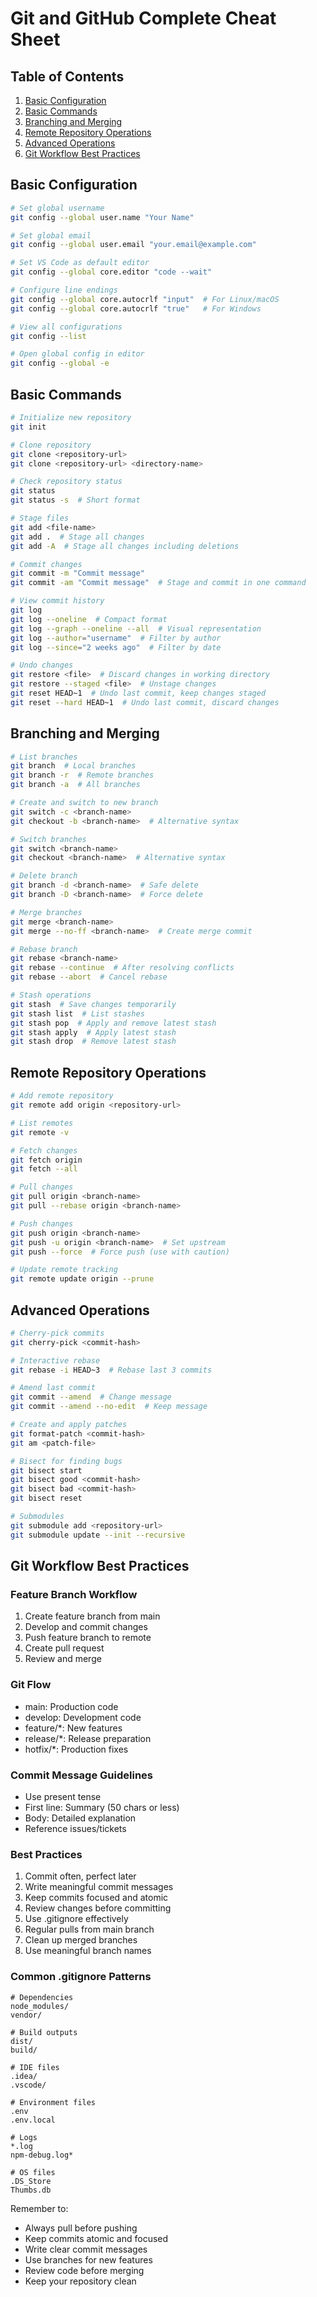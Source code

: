 # Git and GitHub Complete Cheat Sheet

## Table of Contents

1. [Basic Configuration](#basic-configuration)
2. [Basic Commands](#basic-commands)
3. [Branching and Merging](#branching-and-merging)
4. [Remote Repository Operations](#remote-repository-operations)
5. [Advanced Operations](#advanced-operations)
6. [Git Workflow Best Practices](#git-workflow-best-practices)

## Basic Configuration

```bash
# Set global username
git config --global user.name "Your Name"

# Set global email
git config --global user.email "your.email@example.com"

# Set VS Code as default editor
git config --global core.editor "code --wait"

# Configure line endings
git config --global core.autocrlf "input"  # For Linux/macOS
git config --global core.autocrlf "true"   # For Windows

# View all configurations
git config --list

# Open global config in editor
git config --global -e
```

## Basic Commands

```bash
# Initialize new repository
git init

# Clone repository
git clone <repository-url>
git clone <repository-url> <directory-name>

# Check repository status
git status
git status -s  # Short format

# Stage files
git add <file-name>
git add .  # Stage all changes
git add -A  # Stage all changes including deletions

# Commit changes
git commit -m "Commit message"
git commit -am "Commit message"  # Stage and commit in one command

# View commit history
git log
git log --oneline  # Compact format
git log --graph --oneline --all  # Visual representation
git log --author="username"  # Filter by author
git log --since="2 weeks ago"  # Filter by date

# Undo changes
git restore <file>  # Discard changes in working directory
git restore --staged <file>  # Unstage changes
git reset HEAD~1  # Undo last commit, keep changes staged
git reset --hard HEAD~1  # Undo last commit, discard changes
```

## Branching and Merging

```bash
# List branches
git branch  # Local branches
git branch -r  # Remote branches
git branch -a  # All branches

# Create and switch to new branch
git switch -c <branch-name>
git checkout -b <branch-name>  # Alternative syntax

# Switch branches
git switch <branch-name>
git checkout <branch-name>  # Alternative syntax

# Delete branch
git branch -d <branch-name>  # Safe delete
git branch -D <branch-name>  # Force delete

# Merge branches
git merge <branch-name>
git merge --no-ff <branch-name>  # Create merge commit

# Rebase branch
git rebase <branch-name>
git rebase --continue  # After resolving conflicts
git rebase --abort  # Cancel rebase

# Stash operations
git stash  # Save changes temporarily
git stash list  # List stashes
git stash pop  # Apply and remove latest stash
git stash apply  # Apply latest stash
git stash drop  # Remove latest stash
```

## Remote Repository Operations

```bash
# Add remote repository
git remote add origin <repository-url>

# List remotes
git remote -v

# Fetch changes
git fetch origin
git fetch --all

# Pull changes
git pull origin <branch-name>
git pull --rebase origin <branch-name>

# Push changes
git push origin <branch-name>
git push -u origin <branch-name>  # Set upstream
git push --force  # Force push (use with caution)

# Update remote tracking
git remote update origin --prune
```

## Advanced Operations

```bash
# Cherry-pick commits
git cherry-pick <commit-hash>

# Interactive rebase
git rebase -i HEAD~3  # Rebase last 3 commits

# Amend last commit
git commit --amend  # Change message
git commit --amend --no-edit  # Keep message

# Create and apply patches
git format-patch <commit-hash>
git am <patch-file>

# Bisect for finding bugs
git bisect start
git bisect good <commit-hash>
git bisect bad <commit-hash>
git bisect reset

# Submodules
git submodule add <repository-url>
git submodule update --init --recursive
```

## Git Workflow Best Practices

### Feature Branch Workflow

1. Create feature branch from main
2. Develop and commit changes
3. Push feature branch to remote
4. Create pull request
5. Review and merge

### Git Flow

- main: Production code
- develop: Development code
- feature/\*: New features
- release/\*: Release preparation
- hotfix/\*: Production fixes

### Commit Message Guidelines

- Use present tense
- First line: Summary (50 chars or less)
- Body: Detailed explanation
- Reference issues/tickets

### Best Practices

1. Commit often, perfect later
2. Write meaningful commit messages
3. Keep commits focused and atomic
4. Review changes before committing
5. Use .gitignore effectively
6. Regular pulls from main branch
7. Clean up merged branches
8. Use meaningful branch names

### Common .gitignore Patterns

```
# Dependencies
node_modules/
vendor/

# Build outputs
dist/
build/

# IDE files
.idea/
.vscode/

# Environment files
.env
.env.local

# Logs
*.log
npm-debug.log*

# OS files
.DS_Store
Thumbs.db
```

Remember to:

- Always pull before pushing
- Keep commits atomic and focused
- Write clear commit messages
- Use branches for new features
- Review code before merging
- Keep your repository clean
